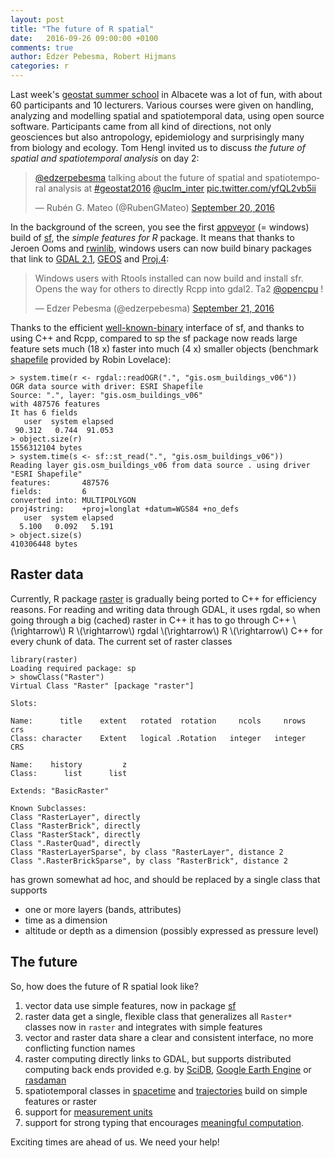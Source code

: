 ```yaml
---
layout: post
title: "The future of R spatial"
date:   2016-09-26 09:00:00 +0100
comments: true
author: Edzer Pebesma, Robert Hijmans
categories: r
---
```

<script src="https://cdn.mathjax.org/mathjax/latest/MathJax.js?config=TeX-AMS-MML_HTMLorMML" type="text/javascript"></script>

Last week's [geostat summer school](http://geostat-course.org/2016)
in Albacete was a lot of fun, with about 60 participants and
10 lecturers. Various courses were given on handling, analyzing
and modelling spatial and spatiotemporal data, using open source
software. Participants came from all kind of directions, not only
geosciences but also antropology, epidemiology and surprisingly
many from biology and ecology. Tom Hengl invited us to discuss _the
future of spatial and spatiotemporal analysis_ on day 2:

<blockquote class="twitter-tweet" data-lang="en"><p lang="en" dir="ltr"><a href="https://twitter.com/edzerpebesma">@edzerpebesma</a> talking about the future of spatial and spatiotemporal analysis at <a href="https://twitter.com/hashtag/geostat2016?src=hash">#geostat2016</a> <a href="https://twitter.com/uclm_inter">@uclm_inter</a> <a href="https://t.co/yfQL2vb5ii">pic.twitter.com/yfQL2vb5ii</a></p>&mdash; Rubén G. Mateo (@RubenGMateo) <a href="https://twitter.com/RubenGMateo/status/778244873384230912">September 20, 2016</a></blockquote>
<script async src="//platform.twitter.com/widgets.js" charset="utf-8"></script>

In the background of the screen, you see the first [appveyor](https://www.appveyor.com/) (= windows) build of [sf](https://github.com/edzer/sfr), the _simple features for R_ package. It means that thanks to Jeroen Ooms and [rwinlib](https://github.com/rwinlib), windows users can now build binary packages that link to [GDAL 2.1](https://github.com/rwinlib/gdal2), [GEOS](https://github.com/rwinlib/geos) and [Proj.4](https://github.com/rwinlib/proj):

<blockquote class="twitter-tweet" data-lang="en"><p lang="en" dir="ltr">Windows users with Rtools installed can now build and install sfr. Opens the way for others to directly Rcpp into gdal2. Ta2 <a href="https://twitter.com/opencpu">@opencpu</a> !</p>&mdash; Edzer Pebesma (@edzerpebesma) <a href="https://twitter.com/edzerpebesma/status/778477385054294016">September 21, 2016</a></blockquote>
<script async src="//platform.twitter.com/widgets.js" charset="utf-8"></script>

Thanks to the efficient [well-known-binary](http://r-spatial.org/r/2016/09/01/bm.html) interface of sf, and thanks to using C++ and Rcpp, compared to sp the sf package now reads large feature sets much (18 x) faster into much (4 x) smaller objects (benchmark [shapefile](https://www.geofabrik.de/data/shapefiles_toulouse.zip) provided by Robin Lovelace):

    > system.time(r <- rgdal::readOGR(".", "gis.osm_buildings_v06"))
    OGR data source with driver: ESRI Shapefile 
    Source: ".", layer: "gis.osm_buildings_v06"
    with 487576 features
    It has 6 fields
       user  system elapsed 
     90.312   0.744  91.053 
    > object.size(r)
    1556312104 bytes
    > system.time(s <- sf::st_read(".", "gis.osm_buildings_v06"))
    Reading layer gis.osm_buildings_v06 from data source . using driver "ESRI Shapefile"
    features:       487576
    fields:         6
    converted into: MULTIPOLYGON
    proj4string:    +proj=longlat +datum=WGS84 +no_defs 
       user  system elapsed 
      5.100   0.092   5.191 
    > object.size(s)
    410306448 bytes

## Raster data

Currently, R package [raster](https://cran.r-project.org/package=raster) is gradually being ported to C++ for efficiency reasons. For reading and writing data through GDAL, it uses rgdal, so when going through a big (cached) raster in C++ it has to go through C++ 
\\(\rightarrow\\) 
R 
\\(\rightarrow\\) 
rgdal 
\\(\rightarrow\\) 
R 
\\(\rightarrow\\) 
C++ for every chunk of data. The current set of raster classes 

    library(raster)
    Loading required package: sp
    > showClass("Raster")
    Virtual Class "Raster" [package "raster"]
    
    Slots:
                                                                                
    Name:      title    extent   rotated  rotation     ncols     nrows       crs
    Class: character    Extent   logical .Rotation   integer   integer       CRS
                              
    Name:    history         z
    Class:      list      list
    
    Extends: "BasicRaster"
    
    Known Subclasses: 
    Class "RasterLayer", directly
    Class "RasterBrick", directly
    Class "RasterStack", directly
    Class ".RasterQuad", directly
    Class "RasterLayerSparse", by class "RasterLayer", distance 2
    Class ".RasterBrickSparse", by class "RasterBrick", distance 2

has grown somewhat ad hoc, and should be replaced by a single class that supports

* one or more layers (bands, attributes)
* time as a dimension
* altitude or depth as a dimension (possibly expressed as pressure level)

## The future

So, how does the future of R spatial look like?

1. vector data use simple features, now in package [sf](https://github.com/edzer/sfr)
2. raster data get a single, flexible class that generalizes all `Raster*` classes now in `raster` and integrates with simple features 
3. vector and raster data share a clear and consistent interface, no more conflicting function names
4. raster computing directly links to GDAL, but supports distributed computing back ends provided e.g. by [SciDB](http://r-spatial.org/r/2016/05/11/scalable-earth-observation-analytics.html), [Google Earth Engine](https://earthengine.google.com/) or [rasdaman](http://rasdaman.org/)
5. spatiotemporal classes in [spacetime](https://cran.r-project.org/package=spacetime) and [trajectories](https://cran.r-project.org/package=trajectories) build on simple features or raster
6. support for [measurement units](https://github.com/edzer/units)
7. support for strong typing that encourages [meaningful computation](http://www.tandfonline.com/doi/abs/10.1080/13658816.2016.1151520?journalCode=tgis20).

Exciting times are ahead of us. We need your help!
